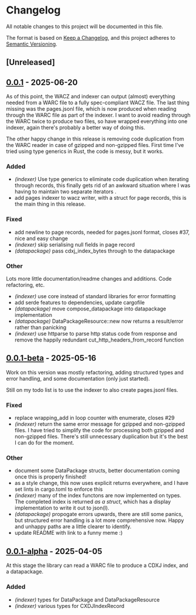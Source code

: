 # Changelog

All notable changes to this project will be documented in this file.

The format is based on [Keep a Changelog](https://keepachangelog.com/en/1.0.0/),
and this project adheres to [Semantic Versioning](https://semver.org/spec/v2.0.0.html).

## [Unreleased]

## [0.0.1](https://github.com/extua/wacksy/compare/v0.0.1-beta...v0.0.1) - 2025-06-20

As of this point, the WACZ and indexer can output (almost) everything needed from a WARC file to a fully spec-compliant WACZ file.
The last thing missing was the pages.jsonl file, which is now produced when reading through the WARC file as part of the indexer.
I want to avoid reading through the WARC twice to produce two files, so have wrapped everything into one indexer, again there's probably a better way of doing this.

The other happy change in this release is removing code duplication from the WARC reader in case of gzipped and non-gzipped files.
First time I've tried using type generics in Rust, the code is messy, but it works.

### Added

- *(indexer)* Use type generics to eliminate code duplication when iterating through records, this finally gets rid of an awkward situation where I was having to maintain two separate iterators .
- add pages indexer to wacz writer, with a struct for page records, this is the main thing in this release.

### Fixed

- add newline to page records, needed for pages.jsonl format, closes #37, nice and easy change
- *(indexer)* skip serialising null fields in page record
- *(datapackage)* pass cdxj_index_bytes through to the datapackage

### Other

Lots more little documentation/readme changes and additions. Code refactoring, etc.

- *(indexer)* use core instead of standard libraries for error formatting
- add serde features to dependencies, update cargofile
- *(datapackage)* move compose_datapackage into datapackage implementation
- *(datapackage)* DataPackageResource::new now returns a result/error rather than panicking
- *(indexer)* use httparse to parse http status code from response and remove the happily redundant cut_http_headers_from_record function

## [0.0.1-beta](https://github.com/extua/wacksy/compare/v0.0.1-alpha...v0.0.1-beta) - 2025-05-16

Work on this version was mostly refactoring, adding structured types and error handling, and some documentation (only just started).

Still on my todo list is to use the indexer to also create pages.jsonl files.

### Fixed

- replace wrapping_add in loop counter with enumerate, closes #29
- *(indexer)* return the same error message for gzipped and non-gzipped files. I have tried to simplify the code for processing both gzipped and non-gzipped files. There's still unnecessary duplication but it's the best I can do for the moment.

### Other

- document some DataPackage structs, better documentation coming once this is properly finished!
- as a style change, this now uses explicit returns everywhere, and I have set lints in cargo.toml to enforce this
- *(indexer)* many of the index functons are now implemented on types. The completed index is returned *as a struct*, which has a display implementation to write it out to json(l).
- *(datapackage)* propogate errors upwards, there are still some panics, but structured error handling is a lot more comprehensive now. Happy and unhappy paths are a little clearer to identify.
- update README with link to a funny meme :)

## [0.0.1-alpha](https://github.com/extua/wacksy/releases/tag/v0.0.1-alpha) - 2025-04-05

At this stage the library can read a WARC file to produce a CDXJ index, and a datapackage.

### Added

- *(indexer)* types for DataPackage and DataPackageResource
- *(indexer)* various types for CXDJIndexRecord
